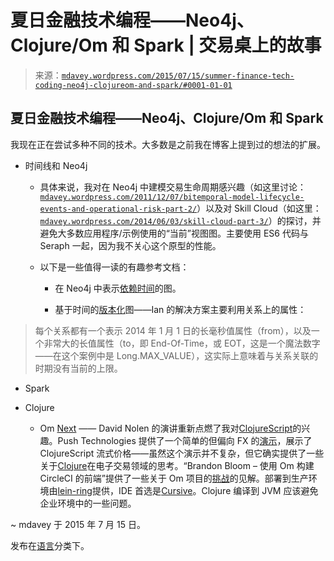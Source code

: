 <!--yml

分类：未分类

日期：2024-05-18 05:40:54

-->

# 夏日金融技术编程——Neo4j、Clojure/Om 和 Spark | 交易桌上的故事

> 来源：[`mdavey.wordpress.com/2015/07/15/summer-finance-tech-coding-neo4j-clojureom-and-spark/#0001-01-01`](https://mdavey.wordpress.com/2015/07/15/summer-finance-tech-coding-neo4j-clojureom-and-spark/#0001-01-01)

## 夏日金融技术编程——Neo4j、Clojure/Om 和 Spark

我现在正在尝试多种不同的技术。大多数是之前我在博客上提到过的想法的扩展。

+   时间线和 Neo4j

    +   具体来说，我对在 Neo4j 中建模交易生命周期感兴趣（如这里讨论：[`mdavey.wordpress.com/2011/12/07/bitemporal-model-lifecycle-events-and-operational-risk-part-2/`](https://mdavey.wordpress.com/2011/12/07/bitemporal-model-lifecycle-events-and-operational-risk-part-2/)）以及对 Skill Cloud（如这里：[`mdavey.wordpress.com/2014/06/03/skill-cloud-part-3/`](https://mdavey.wordpress.com/2014/06/03/skill-cloud-part-3/)）的探讨，并避免大多数应用程序/示例使用的“当前”视图图。主要使用 ES6 代码与 Seraph 一起，因为我不关心这个原型的性能。

    +   以下是一些值得一读的有趣参考文档：

        +   在 Neo4j 中表示[依赖时间](https://github.com/SocioPatterns/neo4j-dynagraph/wiki/Representing-time-dependent-graphs-in-Neo4j)的图。

        +   基于时间的[版本化](http://iansrobinson.com/2014/05/13/time-based-versioned-graphs/)图——Ian 的解决方案主要利用关系上的属性：

> 每个关系都有一个表示 2014 年 1 月 1 日的长毫秒值属性（from），以及一个非常大的长值属性（to，即 End-Of-Time，或 EOT，这是一个魔法数字——在这个案例中是 Long.MAX_VALUE），这实际上意味着与关系关联的时期没有当前的上限。

+   Spark

+   Clojure

    +   Om [Next](https://www.youtube.com/watch?v=ByNs9TG30E8&) —— David Nolen 的演讲重新点燃了我对[ClojureScript](https://www.niwi.nz/cljs-workshop/#_let_s_start_with_2)的兴趣。Push Technologies 提供了一个简单的但偏向 FX 的[演示](http://www.pushtechnology.com/2015/02/26/dynamic-pages-clojurescript/)，展示了 ClojureScript 流式价格——虽然这个演示并不复杂，但它确实提供了一些关于[Clojure](http://www.infoq.com/interviews/stuart_holloway_clojure)在电子交易领域的思考。“Brandon Bloom – 使用 Om 构建 CircleCI 的前端”提供了一些关于 Om 项目的[挑战](https://www.youtube.com/watch?v=LNtQPSUi1iQ)的见解。部署到生产环境由[lein-ring](https://github.com/weavejester/lein-ring)提供，IDE 首选是[Cursive](https://cursiveclojure.com/)。Clojure 编译到 JVM 应该避免企业环境中的一些问题。

~ mdavey 于 2015 年 7 月 15 日。

发布在[语言](https://mdavey.wordpress.com/category/languages/)分类下。
